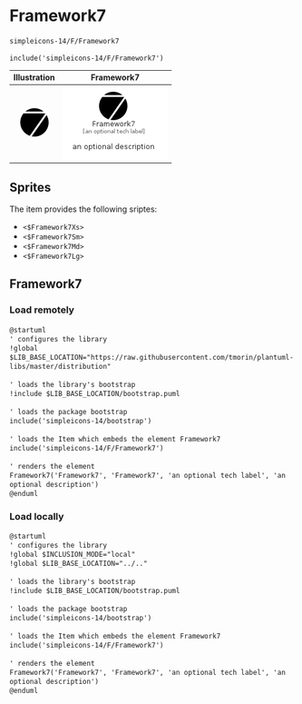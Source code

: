 # Framework7


```text
simpleicons-14/F/Framework7
```

```text
include('simpleicons-14/F/Framework7')
```



| Illustration | Framework7 |
| :---: | :---: |
| ![illustration for Illustration](../../simpleicons-14/F/Framework7.png) | ![illustration for Framework7](../../simpleicons-14/F/Framework7.Local.png) |



## Sprites
The item provides the following sriptes:

- `<$Framework7Xs>`
- `<$Framework7Sm>`
- `<$Framework7Md>`
- `<$Framework7Lg>`





## Framework7

### Load remotely
```plantuml
@startuml
' configures the library
!global $LIB_BASE_LOCATION="https://raw.githubusercontent.com/tmorin/plantuml-libs/master/distribution"

' loads the library's bootstrap
!include $LIB_BASE_LOCATION/bootstrap.puml

' loads the package bootstrap
include('simpleicons-14/bootstrap')

' loads the Item which embeds the element Framework7
include('simpleicons-14/F/Framework7')

' renders the element
Framework7('Framework7', 'Framework7', 'an optional tech label', 'an optional description')
@enduml
```

### Load locally
```plantuml
@startuml
' configures the library
!global $INCLUSION_MODE="local"
!global $LIB_BASE_LOCATION="../.."

' loads the library's bootstrap
!include $LIB_BASE_LOCATION/bootstrap.puml

' loads the package bootstrap
include('simpleicons-14/bootstrap')

' loads the Item which embeds the element Framework7
include('simpleicons-14/F/Framework7')

' renders the element
Framework7('Framework7', 'Framework7', 'an optional tech label', 'an optional description')
@enduml
```

